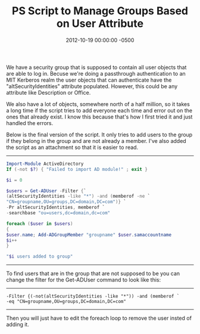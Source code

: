 ﻿---
title:  PS Script to Manage Groups Based on User Attribute
date:   2012-10-19 00:00:00 -0500
categories: IT
---

We have a security group that is supposed to contain all user objects that are able to log in. Becuse we're doing a passthrough authentication to an MIT Kerberos realm the user objects that can authenticate have the "altSecurityIdentities" attribute populated. However, this could be any attribute like Description or Office.

We also have a lot of objects, somewhere north of a half million, so it takes a long time if the script tries to add everyone each time and error out on the ones that already exist. I know this because that's how I first tried it and just handled the errors.

Below is the final version of the script. It only tries to add users to the group if they belong in the group and are not already a member. I've also added the script as an attachment so that it is easier to read.

---

```powershell
Import-Module ActiveDirectory
If (-not $?) { "Failed to import AD module!" ; exit }

$i = 0

$users = Get-ADUser -Filter {`
(altSecurityIdentities -like "*") -and (memberof -ne `
"CN=groupname,OU=groups,DC=domain,DC=com")} `
-Pr altSecurityIdentities, memberof `
-searchbase "ou=users,dc=domain,dc=com"

foreach ($user in $users)
{
$user.name; Add-ADGroupMember "groupname" $user.samaccountname
$i++
}

"$i users added to group"
```

---

To find users that are in the group that are not supposed to be you can change the filter for the Get-ADUser command to look like this:

---

```text
-Filter {(-not(altSecurityIdentities -like "*")) -and (memberof `
-eq "CN=groupname,OU=groups,DC=domain,DC=com"
```

---

Then you will just have to edit the foreach loop to remove the user insted of adding it.
